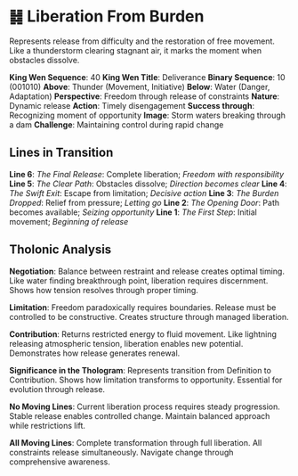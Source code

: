 # ䷧ Liberation From Burden

Represents release from difficulty and the restoration of free movement. Like a thunderstorm clearing stagnant air, it marks the moment when obstacles dissolve.


**King Wen Sequence**: 40
**King Wen Title**: Deliverance
**Binary Sequence**: 10 (001010)
**Above**: Thunder (Movement, Initiative)
**Below**: Water (Danger, Adaptation)
**Perspective**: Freedom through release of constraints
**Nature**: Dynamic release
**Action**: Timely disengagement
**Success through**: Recognizing moment of opportunity
**Image**: Storm waters breaking through a dam
**Challenge**: Maintaining control during rapid change

## Lines in Transition
**Line 6**: *The Final Release*: Complete liberation; *Freedom with responsibility*
**Line 5**: *The Clear Path*: Obstacles dissolve; *Direction becomes clear*
**Line 4**: *The Swift Exit*: Escape from limitation; *Decisive action*
**Line 3**: *The Burden Dropped*: Relief from pressure; *Letting go*
**Line 2**: *The Opening Door*: Path becomes available; *Seizing opportunity*
**Line 1**: *The First Step*: Initial movement; *Beginning of release*

## Tholonic Analysis
**Negotiation**: Balance between restraint and release creates optimal timing. Like water finding breakthrough point, liberation requires discernment. Shows how tension resolves through proper timing.

**Limitation**: Freedom paradoxically requires boundaries. Release must be controlled to be constructive. Creates structure through managed liberation.

**Contribution**: Returns restricted energy to fluid movement. Like lightning releasing atmospheric tension, liberation enables new potential. Demonstrates how release generates renewal.

**Significance in the Thologram**: Represents transition from Definition to Contribution. Shows how limitation transforms to opportunity. Essential for evolution through release.

**No Moving Lines**: Current liberation process requires steady progression. Stable release enables controlled change. Maintain balanced approach while restrictions lift.

**All Moving Lines**: Complete transformation through full liberation. All constraints release simultaneously. Navigate change through comprehensive awareness.
